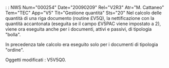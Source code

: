  :  : NWS Num="000254" Date="20090209" Rel="V2R3" Atr="M. Cattaneo" Tem="TEC" App="V5" Tit="Gestione quantità" Sts="20"
Nel calcolo delle quantità di una riga documento (routine £V5Q), la nettificazione con la quantità
accantonata (eseguita se il campo £V5PAC viene impostato a 2), viene ora eseguita anche per i documenti, attivi e passivi, di tipologia "bolla".

In precedenza tale calcolo era eseguito solo per i documenti di tipologia "ordine".

Oggetti modificati :  V5V5Q0.
